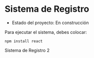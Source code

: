 # Sistema de Registro

- Estado del proyecto: En construcción

Para ejecutar el sistema, debes colocar:

```npm install react```

Sistema de Registro 2
